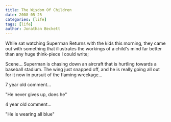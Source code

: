 ```yaml
---
title: The Wisdom Of Children
date: 2008-05-25
categories: [life]
tags: [life]
author: Jonathan Beckett
---
```


While sat watching Superman Returns with the kids this morning, they came out with something that illustrates the workings of a child's mind far better than any huge think-piece I could write;

Scene... Superman is chasing down an aircraft that is hurtling towards a baseball stadium. The wing just snapped off, and he is really going all out for it now in pursuit of the flaming wreckage...

7 year old comment...

"He never gives up, does he"

4 year old comment...

"He is wearing all blue"
